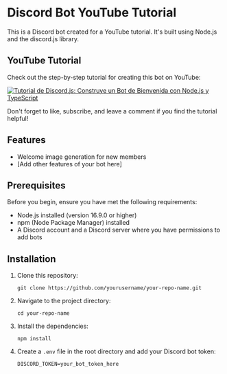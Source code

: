 # Discord Bot YouTube Tutorial

This is a Discord bot created for a YouTube tutorial. It's built using Node.js and the discord.js library.

## YouTube Tutorial

Check out the step-by-step tutorial for creating this bot on YouTube:

[![Tutorial de Discord.js: Construye un Bot de Bienvenida con Node.js y TypeScript](https://img.youtube.com/vi/rxU_nBJvydI/maxresdefault.jpg)](https://youtu.be/rxU_nBJvydI "Tutorial de Discord.js: Construye un Bot de Bienvenida con Node.js y TypeScript")

Don't forget to like, subscribe, and leave a comment if you find the tutorial helpful!

## Features

- Welcome image generation for new members
- [Add other features of your bot here]

## Prerequisites

Before you begin, ensure you have met the following requirements:

- Node.js installed (version 16.9.0 or higher)
- npm (Node Package Manager) installed
- A Discord account and a Discord server where you have permissions to add bots

## Installation

1. Clone this repository:

   ```
   git clone https://github.com/yourusername/your-repo-name.git
   ```

2. Navigate to the project directory:

   ```
   cd your-repo-name
   ```

3. Install the dependencies:

   ```
   npm install
   ```

4. Create a `.env` file in the root directory and add your Discord bot token:
   ```
   DISCORD_TOKEN=your_bot_token_here
   ```
